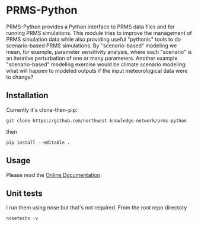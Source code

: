 # PRMS-Python

PRMS-Python provides a Python interface to PRMS data files and for running
PRMS simulations. This module tries to improve the management of PRMS simulation
data while also providing useful "pythonic" tools to do scenario-based PRMS
simulations.  By "scenario-based" modeling we mean, for example, parameter
sensitivity analysis, where each "scenario" is an iterative perturbation of
one or many parameters. Another example "scenario-based" modeling exercise would
be climate scenario modeling: what will happen to modeled outputs if the
input meteorological data were to change?


## Installation

Currently it's clone-then-pip:

```
git clone https://github.com/northwest-knowledge-network/prms-python
```

then

```
pip install --editable .
```


## Usage

Please read the [Online Documentation](https://prms-python.github.io/docs).


## Unit tests

I run them using nose but that's not required. From the root repo directory

```
nosetests -v
```
